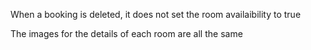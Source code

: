 When a booking is deleted, it does not set the room availaibility to true

The images for the details of each room are all the same


